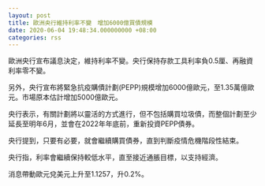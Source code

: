 ```yaml
---
layout: post
title: 歐洲央行維持利率不變　增加6000億買債規模
date: 2020-06-04 19:48:34.000000000 +08:00
categories: rss
---
```


歐洲央行宣布議息決定，維持利率不變。央行保持存款工具利率負0.5厘、再融資利率零不變。

另外，央行宣布將緊急抗疫購債計劃(PEPP)規模增加6000億歐元，至1.35萬億歐元。市場原本估計增加5000億歐元。

央行表示，有關計劃將以靈活的方式進行，但不包括購買垃圾債，而整個計劃至少延長至明年6月，並會在2022年年底前，重新投資PEPP債券。

央行提到，只要有必要，就會繼續購買債券，直到判斷疫情危機階段性結束。

央行指，利率會繼續保持較低水平，直至接近通脹目標，以支持經濟。

消息帶動歐元兌美元上升至1.1257，升0.2%。
